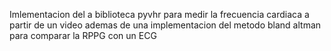 Imlementacion del a biblioteca pyvhr para medir la frecuencia cardiaca a partir de un video ademas de una implementacion del metodo bland altman para comparar la RPPG con un ECG
